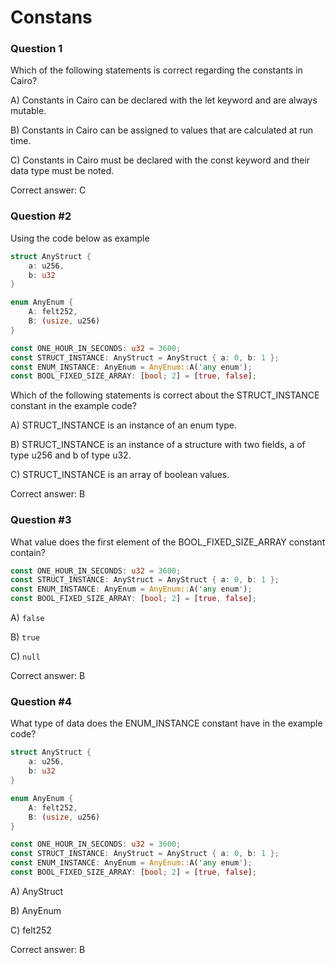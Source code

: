 # Constans

### Question 1

Which of the following statements is correct regarding the constants in Cairo?

A) Constants in Cairo can be declared with the let keyword and are always mutable.

B) Constants in Cairo can be assigned to values that are calculated at run time.

C) Constants in Cairo must be declared with the const keyword and their data type must be noted.

Correct answer: C

### Question #2

Using the code below as example

```rust
struct AnyStruct {
    a: u256,
    b: u32
}

enum AnyEnum {
    A: felt252,
    B: (usize, u256)
}

const ONE_HOUR_IN_SECONDS: u32 = 3600;
const STRUCT_INSTANCE: AnyStruct = AnyStruct { a: 0, b: 1 };
const ENUM_INSTANCE: AnyEnum = AnyEnum::A('any enum');
const BOOL_FIXED_SIZE_ARRAY: [bool; 2] = [true, false];
```

Which of the following statements is correct about the STRUCT_INSTANCE constant in the example code?

A) STRUCT_INSTANCE is an instance of an enum type.

B) STRUCT_INSTANCE is an instance of a structure with two fields, a of type u256 and b of type u32.

C) STRUCT_INSTANCE is an array of boolean values.

Correct answer: B

### Question #3

What value does the first element of the BOOL_FIXED_SIZE_ARRAY constant contain?

```rust
const ONE_HOUR_IN_SECONDS: u32 = 3600;
const STRUCT_INSTANCE: AnyStruct = AnyStruct { a: 0, b: 1 };
const ENUM_INSTANCE: AnyEnum = AnyEnum::A('any enum');
const BOOL_FIXED_SIZE_ARRAY: [bool; 2] = [true, false];
```

A) `false`

B) `true`

C) `null`

Correct answer: B

### Question #4

What type of data does the ENUM_INSTANCE constant have in the example code?

```rust
struct AnyStruct {
    a: u256,
    b: u32
}

enum AnyEnum {
    A: felt252,
    B: (usize, u256)
}

const ONE_HOUR_IN_SECONDS: u32 = 3600;
const STRUCT_INSTANCE: AnyStruct = AnyStruct { a: 0, b: 1 };
const ENUM_INSTANCE: AnyEnum = AnyEnum::A('any enum');
const BOOL_FIXED_SIZE_ARRAY: [bool; 2] = [true, false];
```

A) AnyStruct

B) AnyEnum

C) felt252

Correct answer: B